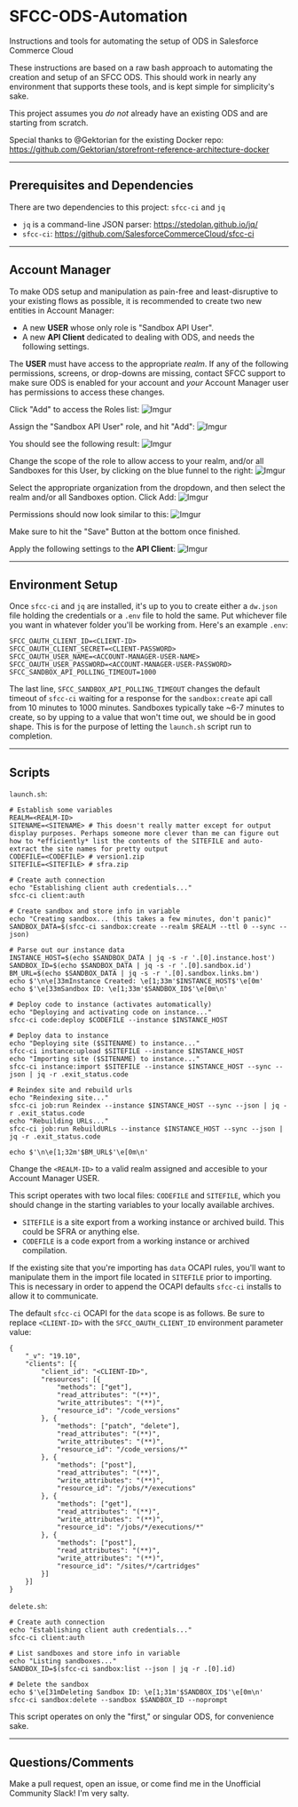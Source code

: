 # SFCC-ODS-Automation
Instructions and tools for automating the setup of ODS in Salesforce Commerce Cloud

These instructions are based on a raw bash approach to automating the creation and setup of an SFCC ODS. This should work in nearly any environment that supports these tools, and is kept simple for simplicity's sake.

This project assumes you _do not_ already have an existing ODS and are starting from scratch.

Special thanks to @Gektorian for the existing Docker repo: https://github.com/Gektorian/storefront-reference-architecture-docker

---

## Prerequisites and Dependencies
There are two dependencies to this project: `sfcc-ci` and `jq`

- `jq` is a command-line JSON parser: https://stedolan.github.io/jq/
- `sfcc-ci`: https://github.com/SalesforceCommerceCloud/sfcc-ci

---

## Account Manager

To make ODS setup and manipulation as pain-free and least-disruptive to your existing flows as possible, it is recommended to create two new entities in Account Manager:

- A new **USER** whose only role is "Sandbox API User".
- A new **API Client** dedicated to dealing with ODS, and needs the following settings.

The **USER** must have access to the appropriate _realm_. If any of the following permissions, screens, or drop-downs are missing, contact SFCC support to make sure ODS is enabled for your account and _your_ Account Manager user has permissions to access these changes.

Click "Add" to access the Roles list:
![Imgur](https://imgur.com/Qx8p85D.png)

Assign the "Sandbox API User" role, and hit "Add":
![Imgur](https://imgur.com/eEGu9dd.png)

You should see the following result:
![Imgur](https://imgur.com/hxOfiBt.png)

Change the scope of the role to allow access to your realm, and/or all Sandboxes for this User, by clicking on the blue funnel to the right:
![Imgur](https://imgur.com/uyqznkc.png)

Select the appropriate organization from the dropdown, and then select the realm and/or all Sandboxes option. Click Add:
![Imgur](https://imgur.com/uyqznkc.png)

Permissions should now look similar to this:
![Imgur](https://imgur.com/nWAdR0Q.png)

Make sure to hit the "Save" Button at the bottom once finished.

Apply the following settings to the **API Client**:
![Imgur](https://imgur.com/3eo4Oyn.png)

---

## Environment Setup
Once `sfcc-ci` and `jq` are installed, it's up to you to create either a `dw.json` file holding the credentials or a `.env` file to hold the same. Put whichever file you want in whatever folder you'll be working from. Here's an example `.env`:
```
SFCC_OAUTH_CLIENT_ID=<CLIENT-ID>
SFCC_OAUTH_CLIENT_SECRET=<CLIENT-PASSWORD>
SFCC_OAUTH_USER_NAME=<ACCOUNT-MANAGER-USER-NAME>
SFCC_OAUTH_USER_PASSWORD=<ACCOUNT-MANAGER-USER-PASSWORD>
SFCC_SANDBOX_API_POLLING_TIMEOUT=1000
```
The last line, `SFCC_SANDBOX_API_POLLING_TIMEOUT` changes the default timeout of `sfcc-ci` waiting for a response for the `sandbox:create` api call from 10 minutes to 1000 minutes. Sandboxes typically take ~6-7 minutes to create, so by upping to a value that won't time out, we should be in good shape. This is for the purpose of letting the `launch.sh` script run to completion.

---

## Scripts

`launch.sh`:
```
# Establish some variables
REALM=<REALM-ID>
SITENAME=<SITENAME> # This doesn't really matter except for output display purposes. Perhaps someone more clever than me can figure out how to *efficiently* list the contents of the SITEFILE and auto-extract the site names for pretty output
CODEFILE=<CODEFILE> # version1.zip
SITEFILE=<SITEFILE> # sfra.zip

# Create auth connection
echo "Establishing client auth credentials..."
sfcc-ci client:auth

# Create sandbox and store info in variable
echo "Creating sandbox... (this takes a few minutes, don't panic)"
SANDBOX_DATA=$(sfcc-ci sandbox:create --realm $REALM --ttl 0 --sync --json)

# Parse out our instance data
INSTANCE_HOST=$(echo $SANDBOX_DATA | jq -s -r '.[0].instance.host')
SANDBOX_ID=$(echo $SANDBOX_DATA | jq -s -r '.[0].sandbox.id')
BM_URL=$(echo $SANDBOX_DATA | jq -s -r '.[0].sandbox.links.bm')
echo $'\n\e[33mInstance Created: \e[1;33m'$INSTANCE_HOST$'\e[0m'
echo $'\e[33mSandbox ID: \e[1;33m'$SANDBOX_ID$'\e[0m\n'

# Deploy code to instance (activates automatically)
echo "Deploying and activating code on instance..."
sfcc-ci code:deploy $CODEFILE --instance $INSTANCE_HOST

# Deploy data to instance
echo "Deploying site ($SITENAME) to instance..."
sfcc-ci instance:upload $SITEFILE --instance $INSTANCE_HOST
echo "Importing site ($SITENAME) to instance..."
sfcc-ci instance:import $SITEFILE --instance $INSTANCE_HOST --sync --json | jq -r .exit_status.code

# Reindex site and rebuild urls
echo "Reindexing site..."
sfcc-ci job:run Reindex --instance $INSTANCE_HOST --sync --json | jq -r .exit_status.code
echo "Rebuilding URLs..."
sfcc-ci job:run RebuildURLs --instance $INSTANCE_HOST --sync --json | jq -r .exit_status.code

echo $'\n\e[1;32m'$BM_URL$'\e[0m\n'
```
Change the `<REALM-ID>` to a valid realm assigned and accesible to your Account Manager USER.

This script operates with two local files: `CODEFILE` and `SITEFILE`, which you should change in the starting variables to your locally available archives.

- `SITEFILE` is a site export from a working instance or archived build. This could be SFRA or anything else.
- `CODEFILE` is a code export from a working instance or archived compilation.

If the existing site that you're importing has `data` OCAPI rules, you'll want to manipulate them in the import file located in `SITEFILE` prior to importing. This is necessary in order to append the OCAPI defaults `sfcc-ci` installs to allow it to communicate.

The default `sfcc-ci` OCAPI for the `data` scope is as follows. Be sure to replace `<CLIENT-ID>` with the `SFCC_OAUTH_CLIENT_ID` environment parameter value:
```
{
    "_v": "19.10",
    "clients": [{
        "client_id": "<CLIENT-ID>",
        "resources": [{
            "methods": ["get"],
            "read_attributes": "(**)",
            "write_attributes": "(**)",
            "resource_id": "/code_versions"
        }, {
            "methods": ["patch", "delete"],
            "read_attributes": "(**)",
            "write_attributes": "(**)",
            "resource_id": "/code_versions/*"
        }, {
            "methods": ["post"],
            "read_attributes": "(**)",
            "write_attributes": "(**)",
            "resource_id": "/jobs/*/executions"
        }, {
            "methods": ["get"],
            "read_attributes": "(**)",
            "write_attributes": "(**)",
            "resource_id": "/jobs/*/executions/*"
        }, {
            "methods": ["post"],
            "read_attributes": "(**)",
            "write_attributes": "(**)",
            "resource_id": "/sites/*/cartridges"
        }]
    }]
}
```

`delete.sh`:
```
# Create auth connection
echo "Establishing client auth credentials..."
sfcc-ci client:auth

# List sandboxes and store info in variable
echo "Listing sandboxes..."
SANDBOX_ID=$(sfcc-ci sandbox:list --json | jq -r .[0].id)

# Delete the sandbox
echo $'\e[31mDeleting Sandbox ID: \e[1;31m'$SANDBOX_ID$'\e[0m\n'
sfcc-ci sandbox:delete --sandbox $SANDBOX_ID --noprompt
```
This script operates on only the "first," or singular ODS, for convenience sake.

---

## Questions/Comments

Make a pull request, open an issue, or come find me in the Unofficial Community Slack! I'm very salty.
